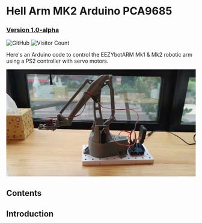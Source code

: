 # Hell Arm MK2 Arduino PCA9685

### [Version 1.0-alpha](https://github.com/WeAreHellMaker/HellArm_MK2_Arduino_PCA9685) 
![GitHub](https://img.shields.io/github/license/WeAreHellMaker/HellArm_MK2_Arduino_PCA9685?style=flat-square)
![Visitor Count](https://visitor-badge.laobi.icu/badge?page_id=WeAreHellMaker.HellArm_MK2_Arduino_PCA9685)

Here's an Arduino code to control the EEZYbotARM Mk1 & Mk2 robotic arm using a PS2 controller with servo motors.

[![Watch the video](images/HellArm.jpg)]([https://www.youtube.com/watch?v=dQw4w9WgXcQ](https://youtu.be/ASXCSkmj90s))

## Contents

## Introduction

